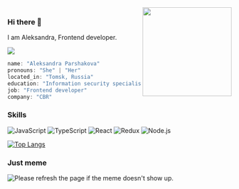 <img align='right' src='https://user-images.githubusercontent.com/5713670/87202985-820dcb80-c2b6-11ea-9f56-7ec461c497c3.gif' width='200'>

### Hi there 👋
I am Aleksandra, Frontend developer.

![](https://visitor-badge.glitch.me/badge?page_id=tanestila)

```javascript
name: "Aleksandra Parshakova"
pronouns: "She" | "Her"
located_in: "Tomsk, Russia"
education: "Information security specialist"
job: "Frontend developer"
company: "CBR"
```

### Skills

![JavaScript](https://img.shields.io/badge/-JavaScript-000?&logo=JavaScript)
![TypeScript](https://img.shields.io/badge/-TypeScript-000?&logo=TypeScript)
![React](https://img.shields.io/badge/-React-000?&logo=React)
![Redux](https://img.shields.io/badge/-Redux-000?&logo=Redux)
![Node.js](https://img.shields.io/badge/-Node.js-000?&logo=node.js)


[![Top Langs](https://github-readme-stats.vercel.app/api/top-langs/?username=tanestila&layout=compact)](https://github.com/anuraghazra/github-readme-stats)

### Just meme

<img src='https://random-memer.herokuapp.com/' title="Meme" alt="Please refresh the page if the meme doesn't show up.">
